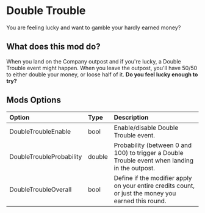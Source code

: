 # Double Trouble

You are feeling lucky and want to gamble your hardly earned money?

## What does this mod do?

When you land on the Company outpost and if you're lucky, a Double Trouble event might happen.
When you leave the outpost, you'll have 50/50 to either double your money, or loose half of it.
**Do you feel lucky enough to try?**

## Mods Options

| Option                   | Type   | Description                                                                                         |
|:-------------------------|:-------|:----------------------------------------------------------------------------------------------------|
| DoubleTroubleEnable      | bool   | Enable/disable Double Trouble event.                                                                |
| DoubleTroubleProbability | double | Probability (between 0 and 100) to trigger a Double Trouble event when landing in the outpost.      |
| DoubleTroubleOverall     | bool   | Define if the modifier apply on your entire credits count, or just the money you earned this round. |
